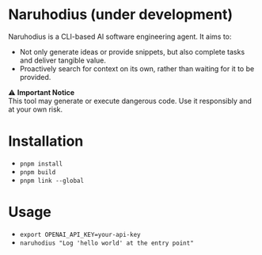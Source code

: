 # Naruhodius (under development)

Naruhodius is a CLI-based AI software engineering agent. It aims to:
* Not only generate ideas or provide snippets, but also complete tasks and deliver tangible value.
* Proactively search for context on its own, rather than waiting for it to be provided.

⚠️ **Important Notice**  
This tool may generate or execute dangerous code. Use it responsibly and at your own risk.

# Installation


* `pnpm install`
* `pnpm build`
* `pnpm link --global`

# Usage

* `export OPENAI_API_KEY=your-api-key`
* `naruhodius "Log 'hello world' at the entry point"`
